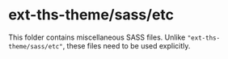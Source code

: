# ext-ths-theme/sass/etc

This folder contains miscellaneous SASS files. Unlike `"ext-ths-theme/sass/etc"`, these files
need to be used explicitly.
